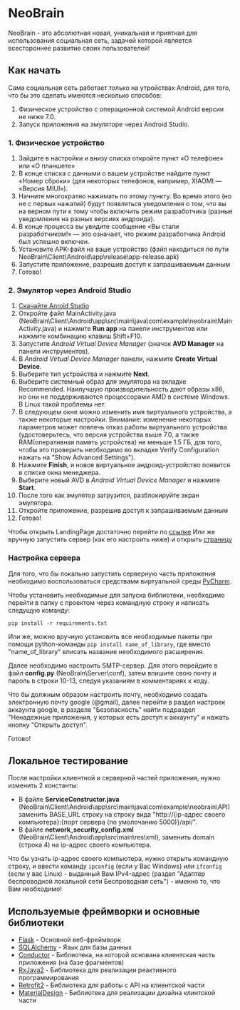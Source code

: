 # NeoBrain

NeoBrain - это абсолютная новая, уникальная и приятная для использования социальная сеть, задачей которой является всестороннее развитие своих пользователей!

## Как начать

Сама социальная сеть работает только на утройствах Android, для того, что бы это сделать имеются несколько способов:
<ol>
	<li>Физическое устройство с операционной системой Android версии не ниже 7.0.</li>
	<li>Запуск приложения на эмуляторе через Android Studio.</li>
</ol>

<h3>1. Физическое устройство</h3>
<ol>
	<li>Зайдите в настройки и внизу списка откройте пункт «О телефоне» или «О планшете»</li>
	<li>В конце списка с данными о вашем устройстве найдите пункт «Номер сброки» (для некоторых телефонов, например, XIAOMI — «Версия MIUI»).</li>
	<li>Начните многократно нажимать по этому пункту. Во время этого (но не с первых нажатий) будут появляться уведомления о том, что вы на верном пути к тому чтобы включить режим разработчика (разные уведомления на разных версиях андроида).</li>
	<li>В конце процесса вы увидите сообщение «Вы стали разработчиком!» — это означает, что режим разработчика Android был успешно включен.</li>
	<li>Установите APK-файл на ваше устройство (файл находиться по пути NeoBrain\Client\Android\app\release\app-release.apk)</li>
	<li>Запустите приложение, разрешив доступ к запрашиваемым данным</li>
	<li>Готово!</li>
</ol>

<h3>2. Эмулятор через Android Studio</h3>
<ol>
	<li><a href="https://internet--technologies-ru.turbopages.org/s/internet-technologies.ru/articles/hype/android-studio-dlya-nachinayuschih-ustanovka-i-nastroyka.html">Скачайте Anroid Studio</a></li>
	<li>Откройте файл MainActivity.java (NeoBrain\Client\Android\app\src\main\java\com\example\neobrain\MainActivity.java) и нажмите <strong>Run app</strong> на панели инструментов или нажмите комбинацию клавиш Shift+F10.</li>
	<li>Запустите <i>Android Virtual Device Manager</i> (значок <strong>AVD Manager</strong> на панели инструментов).</li>
	<li>В <i>Android Virtual Device Manager</i> панели, нажмите <strong>Create Virtual Device</strong>.</li>
	<li>Выберите тип устройства и нажмите <strong>Next</strong>.</li>
	<li>Выберите системный образ для эмулятора на вкладке Recommended. Наилучшую производительность дают образы х86, но они не поддерживаются процессорами AMD в системе Windows. В Linux такой проблемы нет.</li>
	<li>В следующем окне можно изменить имя виртуального устройства, а также некоторые настройки. Внимание: изменение некоторых параметров может повлечь отказ работы виртуального устройства (удостоверьтесь, что версия устройства выше 7.0, а также RAM(оперативная память устройства) не меньше 1.5 ГБ, для того, чтобы это проверить необходимо во вкладке Verify Configuration нажать на "Show Advanced Settings").</li>
	<li>Нажмите <strong>Finish</strong>, и новое виртуальное андроид-устройство появится в списке окна менеджера.</li>
	<li>Выберите новый AVD в <i>Android Virtual Device Manager</i> и нажмите <strong>Start</strong>.</li>
	<li>После того как эмулятор загрузится, разблокируйте экран эмулятора.</li>
	<li>Откройте приложение, разрешив доступ к запрашиваемым данным</li>
	<li>Готово!</li>
</ol>

Чтобы открыть LandingPage достаточно перейти по <a href="https://neobrain.herokuapp.com/">ссылке</a>
Или же вручную запустить сервер (как его настроить ниже) и открыть <a href="http://localhost:5000/">страницу</a>

### Настройка сервера

Для того, что бы локально запустить серверную часть приложения необходимо воспользоваться средствами виртуальной среды <a href="https://www.jetbrains.com/ru-ru/pycharm/download/">PyCharm</a>.

Чтобы установить необходимые для запуска библиотеки, необходимо перейти в папку с проектом через командную строку и написать следущую команду:

```
pip install -r requirements.txt
```

Или же, можно вручную установить все необходимые пакеты при помощи python-команды ```pip install name_of_library```, где вместо "name_of_library" вписать название необходимого расширения.

Далее необходимо настроить SMTP-сервер. Для этого перейдите в файл <strong>config.py</strong> (NeoBrain\Server\conf), затем впишите свою почту и пароль в строки 10-13, следуя указаниям в комментариях к коду.

Что бы должным образом настроить почту, необходимо создать электронную почту google (@gmail), далее перейти в раздел настроек аккаунта google, в разделе "Безопасность" найти подраздел "Ненадежные приложения, у которых есть доступ к аккаунту" и нажать кнопку "Открыть доступ".

Готово!

## Локальное тестирование

После настройки клиентной и серверной частей приложения, нужно изменить 2 константы:
<ul>
	<li>В файле <strong>ServiceConstructor.java</strong> (NeoBrain\Client\Android\app\src\main\java\com\example\neobrain\API) заменить BASE_URL строку на строку вида "http://{ip-адрес своего компьютера}:{порт сервера (по умолочанию 5000)}/api/".</li>
	<li>В файле <strong>network_security_config.xml</strong> (NeoBrain\Client\Android\app\src\main\res\xml), заменить domain (строка 4) на ip-адрес своего компьютера.</li>
</ul>

Что бы узнать ip-адрес своего компьютера, нужно открыть командную строку, и ввести команду ```ipconfig``` (если у Вас Windows) или ```ifconfig``` (если у вас Linux) - выданный Вам IPv4-адрес (раздел "Адаптер беспроводной локальной сети Беспроводная сеть") - именно то, что Вам необходимо!

## Используемые фреймворки и основные библиотеки

* [Flask](https://flask.palletsprojects.com/en/1.1.x/) - Основной веб-фреймворк
* [SQLAlchemy](https://www.sqlalchemy.org/) - Язык для базы данных
* [Conductor](https://github.com/bluelinelabs/Conductor) - Библиотека, на которой основана клиентская часть приложения (на базе фрагментов)
* [RxJava2](https://github.com/ReactiveX/RxJava) - Библиотека для реализации реактивного программирования
* [Retrofit2](https://square.github.io/retrofit/) - Библиотека для работы с API на клиентской части
* [MaterialDesign](https://material.io/design) - Библиотека для реализации дизайна клинтской части

